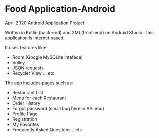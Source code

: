# Food Application-Android
April 2020 Android Application Project

Written in Kotlin (back-end) and XML(front-end) on Android Studio. 
This application is internet based. 

It uses features like:
- Room (Google MySQLite inteface)
- Volley
- JSON requests
- Recycler View ... etc

The app includes pages such as:
- Restaurant List
- Menu for each Restaurant
- Order History
- Forgot password (small bug here in API end)
- Profile Page
- Registration
- My Favorites
- Frequently Asked Questions... etc

